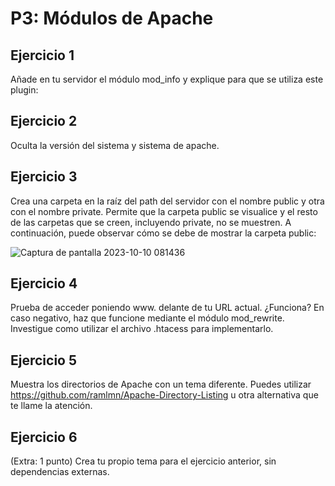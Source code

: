 # P3: Módulos de Apache #

## Ejercicio 1 ##
Añade en tu servidor el módulo mod_info y explique para que se utiliza este plugin:



## Ejercicio 2 ##
Oculta la versión del sistema y sistema de apache.



## Ejercicio 3 ##
Crea una carpeta en la raíz del path del servidor con el nombre public y otra con el nombre private. Permite que la carpeta public se visualice y el resto de las carpetas que se creen, incluyendo private, no se muestren. A continuación, puede observar cómo se debe de mostrar la carpeta public:

![Captura de pantalla 2023-10-10 081436](https://github.com/miquelnicolas/despliegue-de-aplicaciones-web/assets/144775437/8cabaf62-81ab-47c5-858c-e72e44a95fd6)




## Ejercicio 4 ##
Prueba de acceder poniendo www. delante de tu URL actual. ¿Funciona? En caso negativo, haz que funcione mediante el módulo mod_rewrite. Investigue como utilizar el archivo .htacess para implementarlo.



## Ejercicio 5 ##
Muestra los directorios de Apache con un tema diferente. Puedes utilizar https://github.com/ramlmn/Apache-Directory-Listing u otra alternativa que te llame la atención.



## Ejercicio 6 ##
(Extra: 1 punto) Crea tu propio tema para el ejercicio anterior, sin dependencias externas.

